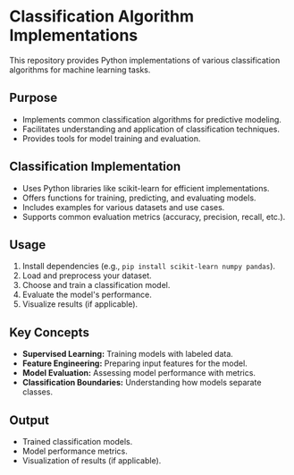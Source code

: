 # Classification Algorithm Implementations

This repository provides Python implementations of various classification algorithms for machine learning tasks.

## Purpose

- Implements common classification algorithms for predictive modeling.
- Facilitates understanding and application of classification techniques.
- Provides tools for model training and evaluation.

## Classification Implementation

- Uses Python libraries like scikit-learn for efficient implementations.
- Offers functions for training, predicting, and evaluating models.
- Includes examples for various datasets and use cases.
- Supports common evaluation metrics (accuracy, precision, recall, etc.).

## Usage

1. Install dependencies (e.g., `pip install scikit-learn numpy pandas`).
2. Load and preprocess your dataset.
3. Choose and train a classification model.
4. Evaluate the model's performance.
5. Visualize results (if applicable).

## Key Concepts

- **Supervised Learning:** Training models with labeled data.
- **Feature Engineering:** Preparing input features for the model.
- **Model Evaluation:** Assessing model performance with metrics.
- **Classification Boundaries:** Understanding how models separate classes.

## Output

- Trained classification models.
- Model performance metrics.
- Visualization of results (if applicable).

